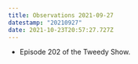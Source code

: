 ```yaml
---
title: Observations 2021-09-27
datestamp: "20210927"
date: 2021-10-23T20:57:27.727Z
---
```

- Episode 202 of the Tweedy Show.